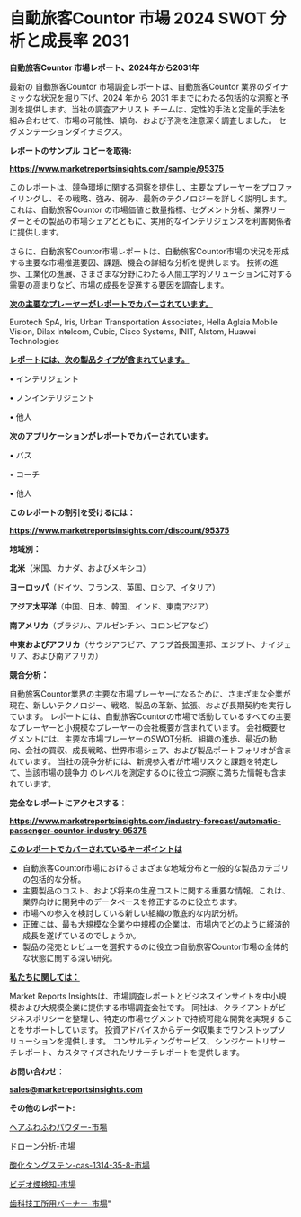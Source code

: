 # 自動旅客Countor 市場 2024 SWOT 分析と成長率 2031

<strong>自動旅客Countor 市場レポート、2024年から2031年</strong>

最新の 自動旅客Countor 市場調査レポートは、自動旅客Countor 業界のダイナミックな状況を掘り下げ、2024 年から 2031 年までにわたる包括的な洞察と予測を提供します。当社の調査アナリスト チームは、定性的手法と定量的手法を組み合わせて、市場の可能性、傾向、および予測を注意深く調査しました。 セグメンテーションダイナミクス。



<strong>レポートのサンプル コピーを取得:</strong> <a href=https://www.marketreportsinsights.com/sample/95375>

<strong><u>https://www.marketreportsinsights.com/sample/95375</u></strong></a>

このレポートは、競争環境に関する洞察を提供し、主要なプレーヤーをプロファイリングし、その戦略、強み、弱み、最新のテクノロジーを詳しく説明します。 これは、自動旅客Countor の市場価値と数量指標、セグメント分析、業界リーダーとその製品の市場シェアとともに、実用的なインテリジェンスを利害関係者に提供します。

さらに、自動旅客Countor市場レポートは、自動旅客Countor市場の状況を形成する主要な市場推進要因、課題、機会の詳細な分析を提供します。 技術の進歩、工業化の進展、さまざまな分野にわたる人間工学的ソリューションに対する需要の高まりなど、市場の成長を促進する要因を調査します。



<strong><u>次の主要なプレーヤーがレポートでカバーされています。</u></strong>

Eurotech SpA, Iris, Urban Transportation Associates, Hella Aglaia Mobile Vision, Dilax Intelcom, Cubic, Cisco Systems, INIT, Alstom, Huawei Technologies



<strong><u><b>レポートには、次の製品タイプが含まれています。</b></u></strong>

• インテリジェント

• ノンインテリジェント

• 他人



<strong><b>次のアプリケーションがレポートでカバーされています。</b></strong>

• バス

• コーチ

• 他人



<strong><b>このレポートの割引を受けるには：</b></strong><a href=https://www.marketreportsinsights.com/discount/95375>

<strong><u>https://www.marketreportsinsights.com/discount/95375</u></strong></a>



<strong>地域別：</strong>



<strong>北米</strong>（米国、カナダ、およびメキシコ）



<strong>ヨーロッパ</strong>（ドイツ、フランス、英国、ロシア、イタリア）



<strong>アジア太平洋</strong>（中国、日本、韓国、インド、東南アジア）



<strong>南アメリカ</strong>（ブラジル、アルゼンチン、コロンビアなど）



<strong>中東およびアフリカ</strong>（サウジアラビア、アラブ首長国連邦、エジプト、ナイジェリア、および南アフリカ）



<strong>競合分析：</strong>

自動旅客Countor業界の主要な市場プレーヤーになるために、さまざまな企業が現在、新しいテクノロジー、戦略、製品の革新、拡張、および長期契約を実行しています。 レポートには、自動旅客Countorの市場で活動しているすべての主要なプレーヤーと小規模なプレーヤーの会社概要が含まれています。 会社概要セグメントには、主要な市場プレーヤーのSWOT分析、組織の進歩、最近の動向、会社の買収、成長戦略、世界市場シェア、および製品ポートフォリオが含まれています。 当社の競争分析には、新規参入者が市場リスクと課題を特定して、当該市場の競争力 のレベルを測定するのに役立つ洞察に満ちた情報も含まれています。



<strong>完全なレポートにアクセスする</strong>：

<a href=https://www.marketreportsinsights.com/industry-forecast/automatic-passenger-countor-industry-95375>

<strong><u>https://www.marketreportsinsights.com/industry-forecast/automatic-passenger-countor-industry-95375</u></strong></a>



<strong><u><b>このレポートでカバーされているキーポイントは</b></u></strong>
<ul>
  <li>自動旅客Countor市場におけるさまざまな地域分布と一般的な製品カテゴリの包括的な分析。</li>
  <li>主要製品のコスト、および将来の生産コストに関する重要な情報。これは、業界向けに開発中のデータベースを修正するのに役立ちます。</li>
  <li>市場への参入を検討している新しい組織の徹底的な内訳分析。</li>
  <li>正確には、最も大規模な企業や中規模の企業は、市場内でどのように経済的成長を遂げているのでしょうか。</li>
  <li>製品の発売とレビューを選択するのに役立つ自動旅客Countor市場の全体的な状態に関する深い研究。</li>
</ul>


<strong><u><b>私たちに関しては：</b></u></strong>

Market Reports Insightsは、市場調査レポートとビジネスインサイトを中小規模および大規模企業に提供する市場調査会社です。 同社は、クライアントがビジネスポリシーを整理し、特定の市場セグメントで持続可能な開発を実現することをサポートしています。 投資アドバイスからデータ収集までワンストップソリューションを提供します。 コンサルティングサービス、シンジケートリサーチレポート、カスタマイズされたリサーチレポートを提供します。



<strong><b>お問い合わせ</b></strong>：

<a href=mailto:sales@marketreportsinsights.com>

<strong><u>sales@marketreportsinsights.com</u></strong></a>



<strong>その他のレポート:</strong>

<a href=https://www.linkedin.com/pulse/ヘアふわふわパウダー-市場-2023-新興市場-将来の動向と市場需要-triqf/>ヘアふわふわパウダー-市場</a>

<a href=https://www.linkedin.com/pulse/ドローン分析-市場-2023-年のダイナミクスとビジネストレンド-2030-qae6f/>ドローン分析-市場</a>

<a href=https://www.linkedin.com/pulse/酸化タングステン-cas-1314-35-8-市場-2023-競争分析と事業成長-2030-pr-news-hub-3gpaf/>酸化タングステン-cas-1314-35-8-市場</a>

<a href=https://www.linkedin.com/pulse/ビデオ煙検知-市場-2023-総合分析と事業成長戦略-2030-data-dive-discoveries-24-analysis-z3xsf/>ビデオ煙検知-市場</a>

<a href=https://www.linkedin.com/pulse/歯科技工所用バーナー-市場-2023-新興市場-将来の動向と市場需要-2030-od6df/>歯科技工所用バーナー-市場</a>"
